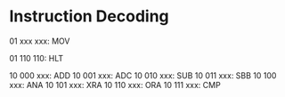 # Instruction Decoding

01 xxx xxx: MOV

01 110 110: HLT

10 000 xxx: ADD
10 001 xxx: ADC
10 010 xxx: SUB
10 011 xxx: SBB
10 100 xxx: ANA
10 101 xxx: XRA
10 110 xxx: ORA
10 111 xxx: CMP